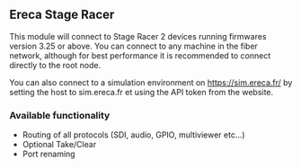 ## Ereca Stage Racer

This module will connect to Stage Racer 2 devices running firmwares version 3.25
or above. You can connect to any machine in the fiber network, although for best
performance it is recommended to connect directly to the root node.

You can also connect to a simulation environment on https://sim.ereca.fr/ by
setting the host to sim.ereca.fr et using the API token from the website.

### Available functionality

- Routing of all protocols (SDI, audio, GPIO, multiviewer etc...)
- Optional Take/Clear
- Port renaming
